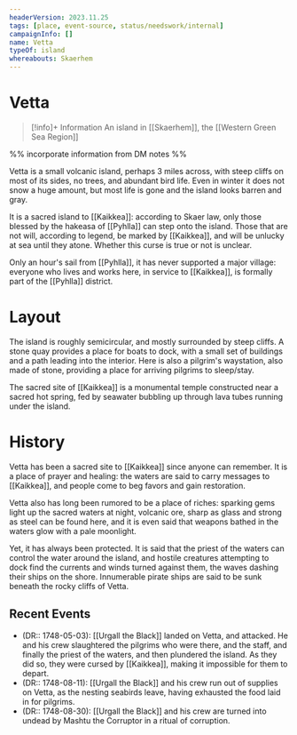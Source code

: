 ```yaml
---
headerVersion: 2023.11.25
tags: [place, event-source, status/needswork/internal]
campaignInfo: []
name: Vetta
typeOf: island
whereabouts: Skaerhem
---
```

# Vetta
>[!info]+ Information
> An island in [[Skaerhem]], the [[Western Green Sea Region]]

%% incorporate information from DM notes %%

Vetta is a small volcanic island, perhaps 3 miles across, with steep cliffs on most of its sides, no trees, and abundant bird life. Even in winter it does not snow a huge amount, but most life is gone and the island looks barren and gray.

It is a sacred island to [[Kaikkea]]: according to Skaer law, only those blessed by the hakeasa of [[Pyhlla]] can step onto the island. Those that are not will, according to legend, be marked by [[Kaikkea]], and will be unlucky at sea until they atone. Whether this curse is true or not is unclear.

Only an hour's sail from [[Pyhlla]], it has never supported a major village: everyone who lives and works here, in service to [[Kaikkea]], is formally part of the [[Pyhlla]] district. 

# Layout

The island is roughly semicircular, and mostly surrounded by steep cliffs. A stone quay provides a place for boats to dock, with a small set of buildings and a path leading into the interior. Here is also a pilgrim's waystation, also made of stone, providing a place for arriving pilgrims to sleep/stay. 

The sacred site of [[Kaikkea]] is a monumental temple constructed near a sacred hot spring, fed by seawater bubbling up through lava tubes running under the island. 
# History

Vetta has been a sacred site to [[Kaikkea]] since anyone can remember. It is a place of prayer and healing: the waters are said to carry messages to [[Kaikkea]], and people come to beg favors and gain restoration. 

Vetta also has long been rumored to be a place of riches: sparking gems light up the sacred waters at night, volcanic ore, sharp as glass and strong as steel can be found here, and it is even said that weapons bathed in the waters glow with a pale moonlight. 

Yet, it has always been protected. It is said that the priest of the waters can control the water around the island, and hostile creatures attempting to dock find the currents and winds turned against them, the waves dashing their ships on the shore. Innumerable pirate ships are said to be sunk beneath the rocky cliffs of Vetta. 
## Recent Events
- (DR:: 1748-05-03): [[Urgall the Black]] landed on Vetta, and attacked. He and his crew slaughtered the pilgrims who were there, and the staff, and finally the priest of the waters, and then plundered the island. As they did so, they were cursed by [[Kaikkea]], making it impossible for them to depart.
- (DR:: 1748-08-11): [[Urgall the Black]] and his crew run out of supplies on Vetta, as the nesting seabirds leave, having exhausted the food laid in for pilgrims. 
- (DR:: 1748-08-30): [[Urgall the Black]] and his crew are turned into undead by Mashtu the Corruptor in a ritual of corruption. 
